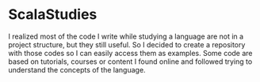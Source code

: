 # ScalaStudies
I realized most of the code I write while studying a language are not in a project structure, but they still useful. So I decided to create a repository with those codes so I can easily access them as examples. Some code are based on tutorials, courses or content I found online and followed trying to understand the concepts of the language.
